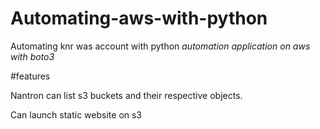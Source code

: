 # Automating-aws-with-python
Automating knr was account with python *automation application on aws with boto3*

#features

Nantron can list s3 buckets and their respective objects.

Can launch static website on s3
